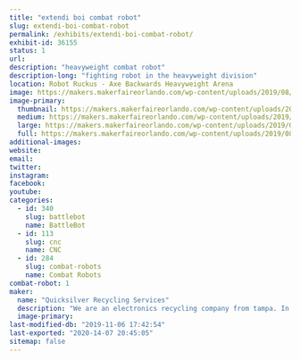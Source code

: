 ```yaml
---
title: "extendi boi combat robot"
slug: extendi-boi-combat-robot
permalink: /exhibits/extendi-boi-combat-robot/
exhibit-id: 36155
status: 1
url: 
description: "heavyweight combat robot"
description-long: "fighting robot in the heavyweight division"
location: Robot Ruckus - Axe Backwards Heavyweight Arena
image: https://makers.makerfaireorlando.com/wp-content/uploads/2019/08/quicksilver-1024x768.jpg
image-primary:
  thumbnail: https://makers.makerfaireorlando.com/wp-content/uploads/2019/08/quicksilver-150x150.jpg
  medium: https://makers.makerfaireorlando.com/wp-content/uploads/2019/08/quicksilver-300x225.jpg
  large: https://makers.makerfaireorlando.com/wp-content/uploads/2019/08/quicksilver-1024x768.jpg
  full: https://makers.makerfaireorlando.com/wp-content/uploads/2019/08/quicksilver.jpg
additional-images:
website: 
email: 
twitter: 
instagram: 
facebook: 
youtube: 
categories:
  - id: 340
    slug: battlebot
    name: BattleBot
  - id: 113
    slug: cnc
    name: CNC
  - id: 284
    slug: combat-robots
    name: Combat Robots
combat-robot: 1
maker:
  name: "Quicksilver Recycling Services"
  description: "We are an electronics recycling company from tampa. In business for over 25 years we have properly disposed of electronic scrap. "
  image-primary: 
last-modified-db: "2019-11-06 17:42:54"
last-exported: "2020-14-07 20:45:05"
sitemap: false
---
```

